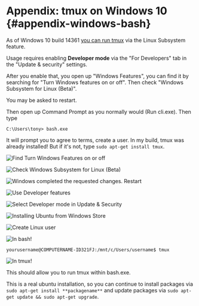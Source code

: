 # Appendix: tmux on Windows 10 {#appendix-windows-bash}

As of Windows 10 build 14361 [you can run tmux](https://blogs.msdn.microsoft.com/commandline/2016/06/08/tmux-support-arrives-for-bash-on-ubuntu-on-windows/) via the Linux Subsystem feature.

Usage requires enabling **Developer mode** via the "For Developers" tab in the
"Update & security" settings.

After you enable that, you open up "Windows Features", you can find it by
searching for "Turn Windows features on or off".  Then check "Windows Subsystem
for Linux (Beta)".

You may be asked to restart.

Then open up Command Prompt as you normally would (Run cli.exe). Then type

    C:\Users\tony> bash.exe

It will prompt you to agree to terms, create a user. In my build, tmux was
already installed! But if it's not, type `sudo apt-get install tmux`.

![Find Turn Windows Features on or off](images/99-windows-bash/01-turn-features-onoff.jpg)

![Check Windows Subsystem for Linux (Beta)](images/99-windows-bash/02-turn-features-onoff-check.jpg)

![Windows completed the requested changes. Restart](images/99-windows-bash/03-turn-features-restart.jpg)

![Use Developer features](images/99-windows-bash/04-developer-mode.jpg)

![Select Developer mode in Update & Security](images/99-windows-bash/05-developer-mode-check.jpg)

![Installing Ubuntu from Windows Store](images/99-windows-bash/06-install-ubuntu.jpg)

![Create Linux user](images/99-windows-bash/07-create-user.jpg)

![In bash!](images/99-windows-bash/08-bash.jpg)

    yourusername@COMPUTERNAME-ID321FJ:/mnt/c/Users/username$ tmux

![In tmux!](images/99-windows-bash/09-tmux.jpg)

This should allow you to run tmux within bash.exe.

This is a real ubuntu installation, so you can continue to install
packages via `sudo apt-get install **packagename**` and update packages
via `sudo apt-get update && sudo apt-get upgrade`.
